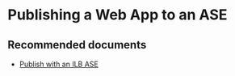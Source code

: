 <properties
	pageTitle="Publishing a Web App to an ASE"
	description="Publishing a Web App to an ASE"
	service="microsoft.ase"
	resource="ase"
	authors="shrahman"
	displayOrder=""
	selfHelpType="generic"
	supportTopicIds="32608416"
	resourceTags=""
	productPesIds="16533"
	cloudEnvironments="public, Fairfax"
	articleId="0c555506-0009-4f81-b38f-7f6abc8b1026"
/>

# Publishing a Web App to an ASE

## **Recommended documents**
* [Publish with an ILB ASE](https://docs.microsoft.com/azure/app-service/environment/create-ilb-ase#publish-with-an-ilb-ase)